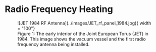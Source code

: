 # Radio Frequency Heating


<figure markdown>
![JET 1984 RF Antenna](../images/JET_rf_panel_1984.jpg){ width = "100"}
<figcaption>Figure 1: The early interior of the Joint European Torus (JET) in 1984. This image shows the vacuum vessel and the first radio frequency antenna being installed.</figcaption>
</figure>



